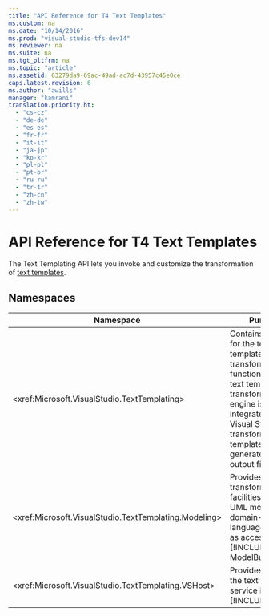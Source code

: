 ```yaml
---
title: "API Reference for T4 Text Templates"
ms.custom: na
ms.date: "10/14/2016"
ms.prod: "visual-studio-tfs-dev14"
ms.reviewer: na
ms.suite: na
ms.tgt_pltfrm: na
ms.topic: "article"
ms.assetid: 63279da9-69ac-49ad-ac7d-43957c45e0ce
caps.latest.revision: 6
ms.author: "awills"
manager: "kamrani"
translation.priority.ht: 
  - "cs-cz"
  - "de-de"
  - "es-es"
  - "fr-fr"
  - "it-it"
  - "ja-jp"
  - "ko-kr"
  - "pl-pl"
  - "pt-br"
  - "ru-ru"
  - "tr-tr"
  - "zh-cn"
  - "zh-tw"
---
```

# API Reference for T4 Text Templates
The Text Templating API lets you invoke and customize the transformation of [text templates](../modeling/code-generation-and-t4-text-templates.md).  
  
## Namespaces  
  
|Namespace|Purpose|  
|---------------|-------------|  
|\<xref:Microsoft.VisualStudio.TextTemplating>|Contains classes for the text template transformation functionality. The text template transformation engine is integrated into Visual Studio, and transforms text template files into generated text output files.|  
|\<xref:Microsoft.VisualStudio.TextTemplating.Modeling>|Provides text transformation facilities related to UML models and domain-specific languages, such as access to [!INCLUDE[vsprvs](../codequality/includes/vsprvs_md.md)] ModelBus.|  
|\<xref:Microsoft.VisualStudio.TextTemplating.VSHost>|Provides access to the text templating service in [!INCLUDE[vsprvs](../codequality/includes/vsprvs_md.md)].|